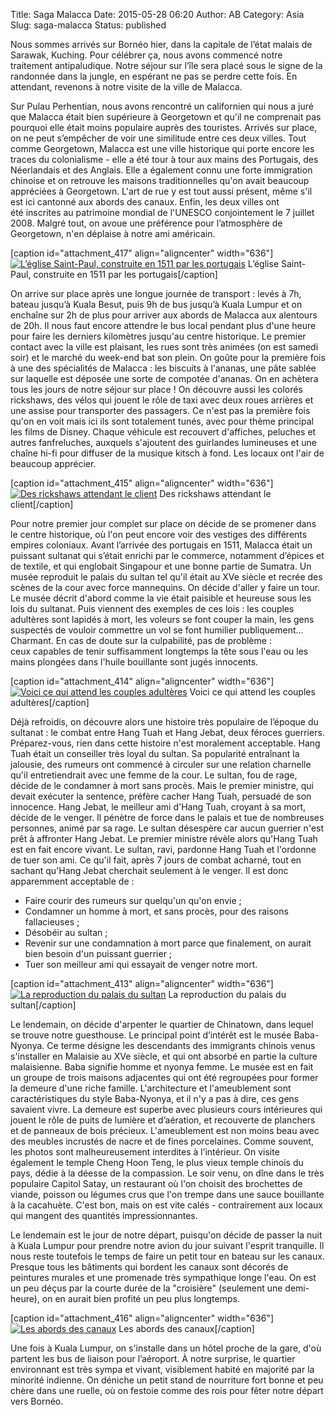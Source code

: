 Title: Saga Malacca
Date: 2015-05-28 06:20
Author: AB
Category: Asia
Slug: saga-malacca
Status: published

Nous sommes arrivés sur Bornéo hier, dans la capitale de l’état malais
de Sarawak, Kuching. Pour célébrer ça, nous avons commencé notre
traitement antipaludique. Notre séjour sur l’île sera placé sous le
signe de la randonnée dans la jungle, en espérant ne pas se perdre cette
fois. En attendant, revenons à notre visite de la ville de Malacca.

<!--more-->

Sur Pulau Perhentian, nous avons rencontré un californien qui nous
a juré que Malacca était bien supérieure à Georgetown et qu'il ne
comprenait pas pourquoi elle était moins populaire auprès des touristes.
Arrivés sur place, on ne peut s’empêcher de voir une similitude entre
ces deux villes. Tout comme Georgetown, Malacca est une ville historique
qui porte encore les traces du colonialisme - elle a été tour à tour aux
mains des Portugais, des Néerlandais et des Anglais. Elle a également
connu une forte immigration chinoise et on retrouve les maisons
traditionnelles qu'on avait beaucoup appréciées à Georgetown. L'art de
rue y est tout aussi présent, même s'il est ici cantonné aux abords des
canaux. Enfin, les deux villes ont été inscrites au patrimoine mondial
de l'UNESCO conjointement le 7 juillet 2008. Malgré tout, on avoue une
préférence pour l’atmosphère de Georgetown, n'en déplaise à notre ami
américain.

[caption id="attachment\_417" align="aligncenter"
width="636"][![L’église Saint-Paul, construite en 1511 par les
portugais](https://astridetjdenasie.files.wordpress.com/2015/05/sam_5848.jpg?w=636)](https://astridetjdenasie.files.wordpress.com/2015/05/sam_5848.jpg)
L’église Saint-Paul, construite en 1511 par les portugais[/caption]

On arrive sur place après une longue journée de transport : levés à 7h,
bateau jusqu’à Kuala Besut, puis 9h de bus jusqu’à Kuala Lumpur et on
enchaîne sur 2h de plus pour arriver aux abords de Malacca aux alentours
de 20h. Il nous faut encore attendre le bus local pendant plus d'une
heure pour faire les derniers kilomètres jusqu'au centre historique. Le
premier contact avec la ville est plaisant, les rues sont très animées
(on est samedi soir) et le marché du week-end bat son plein. On goûte
pour la première fois à une des spécialités de Malacca : les biscuits
à l'ananas, une pâte sablée sur laquelle est déposée une sorte de
compotée d'ananas. On en achètera tous les jours de notre séjour sur
place ! On découvre aussi les colorés rickshaws, des vélos qui jouent le
rôle de taxi avec deux roues arrières et une assise pour transporter des
passagers. Ce n'est pas la première fois qu'on en voit mais ici ils sont
totalement tunés, avec pour thème principal les films de Disney. Chaque
véhicule est recouvert d'affiches, peluches et autres fanfreluches,
auxquels s'ajoutent des guirlandes lumineuses et une chaîne hi-fi pour
diffuser de la musique kitsch à fond. Les locaux ont l'air de beaucoup
apprécier.

[caption id="attachment\_415" align="aligncenter" width="636"][![Des
rickshaws attendant le
client](https://astridetjdenasie.files.wordpress.com/2015/05/sam_5876.jpg?w=636)](https://astridetjdenasie.files.wordpress.com/2015/05/sam_5876.jpg)
Des rickshaws attendant le client[/caption]

Pour notre premier jour complet sur place on décide de se promener dans
le centre historique, où l'on peut encore voir des vestiges des
différents empires coloniaux. Avant l’arrivée des portugais en 1511,
Malacca était un puissant sultanat qui s’était enrichi par le commerce,
notamment d’épices et de textile, et qui englobait Singapour et une
bonne partie de Sumatra. Un musée reproduit le palais du sultan tel
qu'il était au XVe siècle et recrée des scènes de la cour avec force
mannequins. On décide d'aller y faire un tour. Le musée décrit d'abord
comme la vie était paisible et heureuse sous les lois du sultanat. Puis
viennent des exemples de ces lois : les couples adultères sont lapidés
à mort, les voleurs se font couper la main, les gens suspectés de
vouloir commettre un vol se font humilier publiquement... Charmant. En
cas de doute sur la culpabilité, pas de problème : ceux capables de
tenir suffisamment longtemps la tête sous l'eau ou les mains plongées
dans l'huile bouillante sont jugés innocents.

[caption id="attachment\_414" align="aligncenter" width="636"][![Voici
ce qui attend les couples
adultères](https://astridetjdenasie.files.wordpress.com/2015/05/sam_5842.jpg?w=636)](https://astridetjdenasie.files.wordpress.com/2015/05/sam_5842.jpg)
Voici ce qui attend les couples adultères[/caption]

Déjà refroidis, on découvre alors une histoire très populaire de
l’époque du sultanat : le combat entre Hang Tuah et Hang Jebat, deux
féroces guerriers. Préparez-vous, rien dans cette histoire n'est
moralement acceptable. Hang Tuah était un conseiller très loyal du
sultan. Sa popularité entraînant la jalousie, des rumeurs ont commencé
à circuler sur une relation charnelle qu'il entretiendrait avec une
femme de la cour. Le sultan, fou de rage, décide de le condamner à mort
sans procès. Mais le premier ministre, qui devait exécuter la sentence,
préfère cacher Hang Tuah, persuadé de son innocence. Hang Jebat, le
meilleur ami d'Hang Tuah, croyant à sa mort, décide de le venger. Il
pénètre de force dans le palais et tue de nombreuses personnes, animé
par sa rage. Le sultan désespère car aucun guerrier n'est prêt
à affronter Hang Jebat. Le premier ministre révèle alors qu'Hang Tuah
est en fait encore vivant. Le sultan, ravi, pardonne Hang Tuah et
l'ordonne de tuer son ami. Ce qu'il fait, après 7 jours de combat
acharné, tout en sachant qu'Hang Jebat cherchait seulement à le venger.
Il est donc apparemment acceptable de :

-   Faire courir des rumeurs sur quelqu'un qu'on envie ;
-   Condamner un homme à mort, et sans procès, pour des raisons
    fallacieuses ;
-   Désobéir au sultan ;
-   Revenir sur une condamnation à mort parce que finalement, on aurait
    bien besoin d'un puissant guerrier ;
-   Tuer son meilleur ami qui essayait de venger notre mort.

[caption id="attachment\_413" align="aligncenter" width="636"][![La
reproduction du palais du
sultan](https://astridetjdenasie.files.wordpress.com/2015/05/sam_5841.jpg?w=636)](https://astridetjdenasie.files.wordpress.com/2015/05/sam_5841.jpg)
La reproduction du palais du sultan[/caption]

Le lendemain, on décide d'arpenter le quartier de Chinatown, dans lequel
se trouve notre guesthouse. Le principal point d’intérêt est le musée
Baba-Nyonya. Ce terme désigne les descendants des immigrants chinois
venus s'installer en Malaisie au XVe siècle, et qui ont absorbé en
partie la culture malaisienne. Baba signifie homme et nyonya femme. Le
musée est en fait un groupe de trois maisons adjacentes qui ont été
regroupées pour former la demeure d'une riche famille. L'architecture et
l'ameublement sont caractéristiques du style Baba-Nyonya, et il n'y a
pas à dire, ces gens savaient vivre. La demeure est superbe avec
plusieurs cours intérieures qui jouent le rôle de puits de lumière et
d’aération, et recouverte de planchers et de panneaux de bois précieux.
L'ameublement est non moins beau avec des meubles incrustés de nacre et
de fines porcelaines. Comme souvent, les photos sont malheureusement
interdites à l’intérieur. On visite également le temple Cheng Hoon Teng,
le plus vieux temple chinois du pays, dédie à la déesse de la
compassion. Le soir venu, on dîne dans le très populaire Capitol Satay,
un restaurant où l'on choisit des brochettes de viande, poisson ou
légumes crus que l'on trempe dans une sauce bouillante à la cacahuète.
C'est bon, mais on est vite calés - contrairement aux locaux qui mangent
des quantités impressionnantes.

Le lendemain est le jour de notre départ, puisqu'on décide de passer la
nuit à Kuala Lumpur pour prendre notre avion du jour suivant l'esprit
tranquille. Il nous reste toutefois le temps de faire un petit tour en
bateau sur les canaux. Presque tous les bâtiments qui bordent les
canaux sont décorés de peintures murales et une promenade très
sympathique longe l'eau. On est un peu déçus par la courte durée de la
"croisière" (seulement une demi-heure), on en aurait bien profité un peu
plus longtemps.

[caption id="attachment\_416" align="aligncenter" width="636"][![Les
abords des
canaux](https://astridetjdenasie.files.wordpress.com/2015/05/sam_5871.jpg?w=636)](https://astridetjdenasie.files.wordpress.com/2015/05/sam_5871.jpg)
Les abords des canaux[/caption]

Une fois à Kuala Lumpur, on s'installe dans un hôtel proche de la gare,
d'où partent les bus de liaison pour l’aéroport. À notre surprise, le
quartier environnant est très sympa et vivant, visiblement habité en
majorité par la minorité indienne. On déniche un petit stand de
nourriture fort bonne et peu chère dans une ruelle, où on festoie comme
des rois pour fêter notre départ vers Bornéo.

 

 

 

